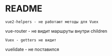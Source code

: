 # README


```
vue2-helpers - не работают методы для Vuex
```
vue-router - не видит маршруты внутри children
```
Vuex - getters не видит
```
vuelidate - не поставился
```